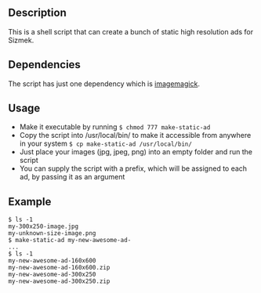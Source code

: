 ## Description
This is a shell script that can create a bunch of static high resolution ads for Sizmek.

## Dependencies
The script has just one dependency which is [imagemagick](http://imagemagick.org).

## Usage
- Make it executable by running ```$ chmod 777 make-static-ad```
- Copy the script into /usr/local/bin/ to make it accessible from anywhere in your system ```$ cp make-static-ad /usr/local/bin/```
- Just place your images (jpg, jpeg, png) into an empty folder and run the script
- You can supply the script with a prefix, which will be assigned to each ad, by passing it as an argument

## Example
```
$ ls -1
my-300x250-image.jpg
my-unknown-size-image.png
$ make-static-ad my-new-awesome-ad-
...
$ ls -1
my-new-awesome-ad-160x600
my-new-awesome-ad-160x600.zip
my-new-awesome-ad-300x250
my-new-awesome-ad-300x250.zip
```
